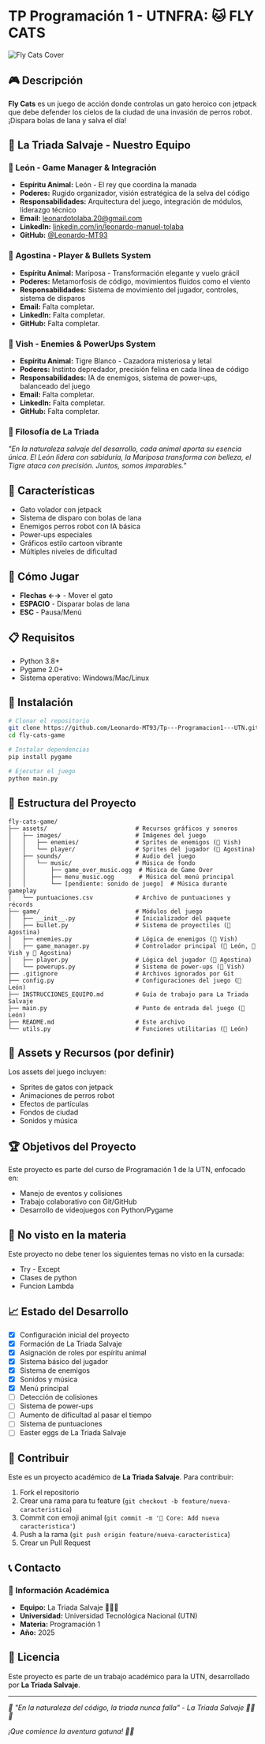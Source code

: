 # TP Programación 1 - UTNFRA: 🐱 FLY CATS

![Fly Cats Cover](assets/images/portada.png)

## 🎮 Descripción

**Fly Cats** es un juego de acción donde controlas un gato heroico con jetpack que debe defender los cielos de la ciudad de una invasión de perros robot. ¡Dispara bolas de lana y salva el día!

## 🌟 La Triada Salvaje - Nuestro Equipo

### 🦁 León - Game Manager & Integración
- **Espíritu Animal:** León - El rey que coordina la manada
- **Poderes:** Rugido organizador, visión estratégica de la selva del código
- **Responsabilidades:** Arquitectura del juego, integración de módulos, liderazgo técnico
- **Email:** [leonardotolaba.20@gmail.com](mailto:leonardotolaba.20@gmail.com)
- **LinkedIn:** [linkedin.com/in/leonardo-manuel-tolaba](https://www.linkedin.com/in/leonardo-manuel-tolaba/)
- **GitHub:** [@Leonardo-MT93](https://github.com/Leonardo-MT93)

### 🦋 Agostina - Player & Bullets System  
- **Espíritu Animal:** Mariposa - Transformación elegante y vuelo grácil
- **Poderes:** Metamorfosis de código, movimientos fluidos como el viento
- **Responsabilidades:** Sistema de movimiento del jugador, controles, sistema de disparos
- **Email:** Falta completar.
- **LinkedIn:** Falta completar.
- **GitHub:** Falta completar.

### 🐅 Vish - Enemies & PowerUps System
- **Espíritu Animal:** Tigre Blanco - Cazadora misteriosa y letal
- **Poderes:** Instinto depredador, precisión felina en cada línea de código
- **Responsabilidades:** IA de enemigos, sistema de power-ups, balanceado del juego
- **Email:**  Falta completar.
- **LinkedIn:**  Falta completar.
- **GitHub:** Falta completar.

### 🐾 Filosofía de La Triada
*"En la naturaleza salvaje del desarrollo, cada animal aporta su esencia única. El León lidera con sabiduría, la Mariposa transforma con belleza, el Tigre ataca con precisión. Juntos, somos imparables."*

## 🚀 Características

- Gato volador con jetpack
- Sistema de disparo con bolas de lana
- Enemigos perros robot con IA básica
- Power-ups especiales
- Gráficos estilo cartoon vibrante
- Múltiples niveles de dificultad

## 🎯 Cómo Jugar

- **Flechas ←→** - Mover el gato
- **ESPACIO** - Disparar bolas de lana
- **ESC** - Pausa/Menú

## 📋 Requisitos

- Python 3.8+
- Pygame 2.0+
- Sistema operativo: Windows/Mac/Linux

## 🔧 Instalación

```bash
# Clonar el repositorio
git clone https://github.com/Leonardo-MT93/Tp---Programacion1---UTN.git fly-cats-game
cd fly-cats-game

# Instalar dependencias
pip install pygame

# Ejecutar el juego
python main.py
```

## 📁 Estructura del Proyecto

```
fly-cats-game/
├── assets/                         # Recursos gráficos y sonoros
│   ├── images/                     # Imágenes del juego
│   │   ├── enemies/                # Sprites de enemigos (🐅 Vish)
│   │   └── player/                 # Sprites del jugador (🦋 Agostina)
│   ├── sounds/                     # Audio del juego
│   │   └── music/                  # Música de fondo
│   │       ├── game_over_music.ogg  # Música de Game Over
│   │       ├── menu_music.ogg       # Música del menú principal
│   │       └── [pendiente: sonido de juego]  # Música durante gameplay
│   └── puntuaciones.csv            # Archivo de puntuaciones y récords
├── game/                           # Módulos del juego
│   ├── __init__.py                 # Inicializador del paquete
│   ├── bullet.py                   # Sistema de proyectiles (🦋 Agostina)
│   ├── enemies.py                  # Lógica de enemigos (🐅 Vish)
│   ├── game_manager.py             # Controlador principal (🦁 León, 🐅 Vish y 🦋 Agostina)
│   ├── player.py                   # Lógica del jugador (🦋 Agostina)
│   └── powerups.py                 # Sistema de power-ups (🐅 Vish)
├── .gitignore                      # Archivos ignorados por Git
├── config.py                       # Configuraciones del juego (🦁 León)
├── INSTRUCCIONES_EQUIPO.md         # Guía de trabajo para La Triada Salvaje
├── main.py                         # Punto de entrada del juego (🦁 León)
├── README.md                       # Este archivo
└── utils.py                        # Funciones utilitarias (🦁 León)
```

## 🎨 Assets y Recursos (por definir)

Los assets del juego incluyen:
- Sprites de gatos con jetpack
- Animaciones de perros robot
- Efectos de partículas
- Fondos de ciudad
- Sonidos y música

## 🏆 Objetivos del Proyecto

Este proyecto es parte del curso de Programación 1 de la UTN, enfocado en:
- Manejo de eventos y colisiones
- Trabajo colaborativo con Git/GitHub
- Desarrollo de videojuegos con Python/Pygame

## 🚫 No visto en la materia

Este proyecto no debe tener los siguientes temas no visto en la cursada:
- Try - Except
- Clases de python
- Funcion Lambda

## 📈 Estado del Desarrollo

- [x] Configuración inicial del proyecto
- [x] Formación de La Triada Salvaje
- [x] Asignación de roles por espíritu animal
- [x] Sistema básico del jugador
- [x] Sistema de enemigos
- [x] Sonidos y música
- [x] Menú principal
- [ ] Detección de colisiones
- [ ] Sistema de power-ups
- [ ] Aumento de dificultad al pasar el tiempo
- [ ] Sistema de puntuaciones
- [ ] Easter eggs de La Triada Salvaje

## 🤝 Contribuir

Este es un proyecto académico de **La Triada Salvaje**. Para contribuir:

1. Fork el repositorio
2. Crear una rama para tu feature (`git checkout -b feature/nueva-caracteristica`)
3. Commit con emoji animal (`git commit -m '🦁 Core: Add nueva caracteristica'`)
4. Push a la rama (`git push origin feature/nueva-caracteristica`)
5. Crear un Pull Request

## 📞 Contacto

### 🏫 Información Académica
- **Equipo:** La Triada Salvaje 🦁🦋🐅
- **Universidad:** Universidad Tecnológica Nacional (UTN)
- **Materia:** Programación 1
- **Año:** 2025

## 📄 Licencia

Este proyecto es parte de un trabajo académico para la UTN, desarrollado por **La Triada Salvaje**.

---

*🌟 "En la naturaleza del código, la triada nunca falla" - La Triada Salvaje 🦁🦋🐅*

*¡Que comience la aventura gatuna! 🚀🐱*